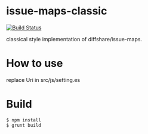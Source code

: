 # issue-maps-classic

[![Build Status](https://travis-ci.org/cat-in-136/issue-maps-classic.svg?branch=master)](https://travis-ci.org/cat-in-136/issue-maps-classic)

classical style implementation of diffshare/issue-maps.


# How to use

replace Uri in src/js/setting.es

# Build
```
$ npm install
$ grunt build
```
